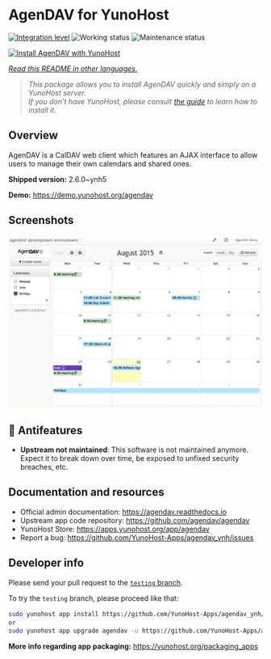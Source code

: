 <!--
N.B.: This README was automatically generated by <https://github.com/YunoHost/apps/tree/master/tools/readme_generator>
It shall NOT be edited by hand.
-->

# AgenDAV for YunoHost

[![Integration level](https://apps.yunohost.org/badge/integration/agendav)](https://ci-apps.yunohost.org/ci/apps/agendav/)
![Working status](https://apps.yunohost.org/badge/state/agendav)
![Maintenance status](https://apps.yunohost.org/badge/maintained/agendav)

[![Install AgenDAV with YunoHost](https://install-app.yunohost.org/install-with-yunohost.svg)](https://install-app.yunohost.org/?app=agendav)

*[Read this README in other languages.](./ALL_README.md)*

> *This package allows you to install AgenDAV quickly and simply on a YunoHost server.*  
> *If you don't have YunoHost, please consult [the guide](https://yunohost.org/install) to learn how to install it.*

## Overview

AgenDAV is a CalDAV web client which features an AJAX interface to allow users to manage their own calendars and shared ones.


**Shipped version:** 2.6.0~ynh5

**Demo:** <https://demo.yunohost.org/agendav>

## Screenshots

![Screenshot of AgenDAV](./doc/screenshots/screenshot.png)

## :red_circle: Antifeatures

- **Upstream not maintained**: This software is not maintained anymore. Expect it to break down over time, be exposed to unfixed security breaches, etc.

## Documentation and resources

- Official admin documentation: <https://agendav.readthedocs.io>
- Upstream app code repository: <https://github.com/agendav/agendav>
- YunoHost Store: <https://apps.yunohost.org/app/agendav>
- Report a bug: <https://github.com/YunoHost-Apps/agendav_ynh/issues>

## Developer info

Please send your pull request to the [`testing` branch](https://github.com/YunoHost-Apps/agendav_ynh/tree/testing).

To try the `testing` branch, please proceed like that:

```bash
sudo yunohost app install https://github.com/YunoHost-Apps/agendav_ynh/tree/testing --debug
or
sudo yunohost app upgrade agendav -u https://github.com/YunoHost-Apps/agendav_ynh/tree/testing --debug
```

**More info regarding app packaging:** <https://yunohost.org/packaging_apps>
